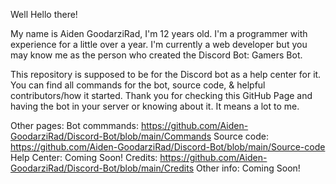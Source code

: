 Well Hello there!

My name is Aiden GoodarziRad, I'm 12 years old. I'm a programmer with experience for a little over a year. I'm currently a web developer but you may know me as the person who created the Discord Bot: Gamers Bot.

This repository is supposed to be for the Discord bot as a help center for it. You can find all commands for the bot, source code, & helpful contributors/how it started. Thank you for checking this GitHub Page and having the bot in your server or knowing about it. It means a lot to me.

Other pages:
   Bot commmands:
      https://github.com/Aiden-GoodarziRad/Discord-Bot/blob/main/Commands
   Source code:
      https://github.com/Aiden-GoodarziRad/Discord-Bot/blob/main/Source-code
   Help Center:
      Coming Soon!
   Credits:
      https://github.com/Aiden-GoodarziRad/Discord-Bot/blob/main/Credits
   Other info:
      Coming Soon!
   
